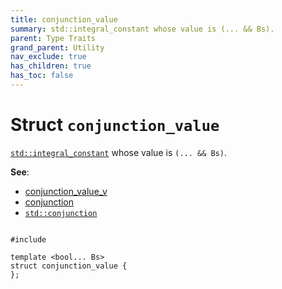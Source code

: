 ```yaml
---
title: conjunction_value
summary: std::integral_constant whose value is (... && Bs). 
parent: Type Traits
grand_parent: Utility
nav_exclude: true
has_children: true
has_toc: false
---
```


# Struct `conjunction_value`

<a href="https://en.cppreference.com/w/cpp/types/integral_constant"><code>std::integral&#95;constant</code></a> whose value is <code>(... && Bs)</code>. 

**See**:
* <a href="/thrust/api/groups/group__type__traits.html#variable-conjunction_value_v">conjunction_value_v</a>
* <a href="/thrust/api/groups/group__type__traits.html#using-conjunction">conjunction</a>
* <a href="https://en.cppreference.com/w/cpp/types/conjunction"><code>std::conjunction</code></a>

<code class="doxybook">
<span>#include <thrust/type_traits/logical_metafunctions.h></span><br>
<span>template &lt;bool... Bs&gt;</span>
<span>struct conjunction&#95;value {</span>
<span>};</span>
</code>

